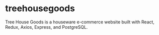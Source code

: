 # treehousegoods

Tree House Goods is a houseware e-commerce website built with React, Redux, Axios, Express, and PostgreSQL. 
